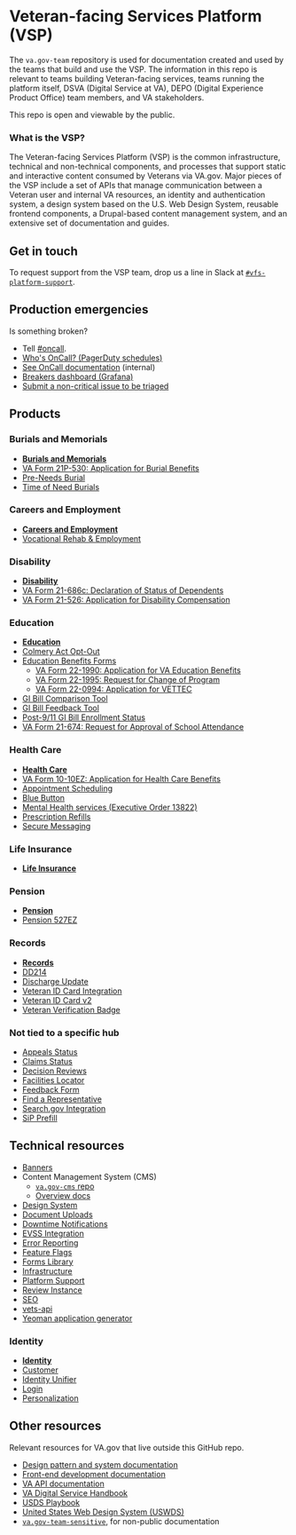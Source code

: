 # Veteran-facing Services Platform (VSP)

The `va.gov-team` repository is used for documentation created and used by the teams that build and use the VSP. The information in this repo is relevant to teams building Veteran-facing services, teams running the platform itself, DSVA (Digital Service at VA), DEPO (Digital Experience Product Office) team members, and VA stakeholders.

This repo is open and viewable by the public.

### What is the VSP?

The Veteran-facing Services Platform (VSP) is the common infrastructure, technical and non-technical components, and processes that support static and interactive content consumed by Veterans via VA.gov. Major pieces of the VSP include a set of APIs that manage communication between a Veteran user and internal VA resources, an identity and authentication system, a design system based on the U.S. Web Design System, reusable frontend components, a Drupal-based content management system, and an extensive set of documentation and guides.

## Get in touch

To request support from the VSP team, drop us a line in Slack at [`#vfs-platform-support`](https://dsva.slack.com/messages/CBU0KDSB1).

<!--
 TODO: update org chart
 * [Org chart](https://github.com/department-of-veterans-affairs/vets.gov-team/blob/master/Administrative/org-chart.md) (internal, out of date)
 -->

## Production emergencies

Is something broken?

- Tell [#oncall](https://dsva.slack.com/messages/C30LCU8S3).
- [Who's OnCall? (PagerDuty schedules)](https://dsva.pagerduty.com/schedules)
- [See OnCall documentation](https://github.com/department-of-veterans-affairs/va.gov-team-sensitive/tree/master/OnCall) (internal)
- [Breakers dashboard (Grafana)](http://grafana.vetsgov-internal/dashboard/db/breakers?orgId=1)
- [Submit a non-critical issue to be triaged](https://github.com/department-of-veterans-affairs/va.gov-team/issues/new?assignees=&labels=triage%2C+triage-incident&template=triage-incident-template.md&title=)

## Products

### Burials and Memorials

- [**Burials and Memorials**](https://github.com/department-of-veterans-affairs/va.gov-team/tree/master/products/burials-memorials)
- [VA Form 21P-530: Application for Burial Benefits
  ]()
- [Pre-Needs Burial](https://github.com/department-of-veterans-affairs/va.gov-team/tree/master/products/burials-memorials/pre-need)
- [Time of Need Burials]()

### Careers and Employment

- [**Careers and Employment**](https://github.com/department-of-veterans-affairs/va.gov-team/tree/master/products/education-careers)
- [Vocational Rehab & Employment](https://github.com/department-of-veterans-affairs/va.gov-team/tree/master/products/education-careers/vocational-rehab)

### Disability

- [**Disability**](https://github.com/department-of-veterans-affairs/va.gov-team/tree/master/products/disability)
- [VA Form 21-686c: Declaration of Status of Dependents](https://github.com/department-of-veterans-affairs/va.gov-team/tree/master/products/disability/declare-dependent)
- [VA Form 21-526: Application for Disability Compensation](https://github.com/department-of-veterans-affairs/va.gov-team/tree/master/products/disability/526ez)

### Education

- [**Education**](https://github.com/department-of-veterans-affairs/va.gov-team/tree/master/products/education-careers)
- [Colmery Act Opt-Out](https://github.com/department-of-veterans-affairs/va.gov-team/tree/master/products/education-careers/opt-out)
- [Education Benefits Forms](https://github.com/department-of-veterans-affairs/va.gov-team/tree/master/products/education-careers/application)
  - [VA Form 22-1990: Application for VA Education Benefits](https://github.com/department-of-veterans-affairs/va.gov-team/tree/master/products/education-careers/application/1990)
  - [VA Form 22-1995: Request for Change of Program](https://github.com/department-of-veterans-affairs/va.gov-team/tree/master/products/education-careers/application/1995)
  - [VA Form 22-0994: Application for VETTEC](https://github.com/department-of-veterans-affairs/va.gov-team/tree/master/products/education-careers/application/vettec-0994)
- [GI Bill Comparison Tool](https://github.com/department-of-veterans-affairs/va.gov-team/tree/master/products/education-careers/school-comparison-tool)
- [GI Bill Feedback Tool](https://github.com/department-of-veterans-affairs/va.gov-team/tree/master/products/education-careers/school-feedback-tool)
- [Post-9/11 GI Bill Enrollment Status](https://github.com/department-of-veterans-affairs/va.gov-team/tree/master/products/education-careers/statement-of-benefits)
- [VA Form 21-674: Request for Approval of School Attendance](https://github.com/department-of-veterans-affairs/va.gov-team/tree/master/products/education-careers/school-attendance)

### Health Care

- [**Health Care**](https://github.com/department-of-veterans-affairs/va.gov-team/tree/master/products/health-care)
- [VA Form 10-10EZ: Application for Health Care Benefits](https://github.com/department-of-veterans-affairs/va.gov-team/tree/master/products/health-care/application)
- [Appointment Scheduling](https://github.com/department-of-veterans-affairs/va.gov-team/tree/master/products/health-care/appointments)
- [Blue Button](https://github.com/department-of-veterans-affairs/va.gov-team/tree/master/products/health-care/medical-records)
- [Mental Health services (Executive Order 13822)]()
- [Prescription Refills](https://github.com/department-of-veterans-affairs/va.gov-team/tree/master/products/health-care/prescription-refills)
- [Secure Messaging](https://github.com/department-of-veterans-affairs/va.gov-team/tree/master/products/health-care/secure-messaging)

### Life Insurance

- [**Life Insurance**](https://github.com/department-of-veterans-affairs/va.gov-team/tree/master/products/life-insurance)

### Pension

- [**Pension**](https://github.com/department-of-veterans-affairs/va.gov-team/tree/master/products/pension)
- [Pension 527EZ](https://github.com/department-of-veterans-affairs/va.gov-team/tree/master/products/pension/application)

### Records

- [**Records**](https://github.com/department-of-veterans-affairs/va.gov-team/tree/master/products/veteran-military-records)
- [DD214](https://github.com/department-of-veterans-affairs/va.gov-team/tree/master/products/veteran-military-records/dd214)
- [Discharge Update](https://github.com/department-of-veterans-affairs/va.gov-team/tree/master/products/veteran-military-records/discharge-update)
- [Veteran ID Card Integration](https://github.com/department-of-veterans-affairs/va.gov-team/tree/master/products/veteran-id-cards)
- [Veteran ID Card v2](https://github.com/department-of-veterans-affairs/va.gov-team/tree/master/products/veteran-id-cards)
- [Veteran Verification Badge]()

### Not tied to a specific hub

- [Appeals Status](https://github.com/department-of-veterans-affairs/va.gov-team/tree/master/products/claim-appeal-status)
- [Claims Status](https://github.com/department-of-veterans-affairs/va.gov-team/tree/master/products/claim-appeal-status)
- [Decision Reviews](https://github.com/department-of-veterans-affairs/va.gov-team/tree/master/products/decision-reviews)
- [Facilities Locator](https://github.com/department-of-veterans-affairs/va.gov-team/tree/master/products/facilities/facility-locator)
- [Feedback Form]()
- [Find a Representative](https://github.com/department-of-veterans-affairs/va.gov-team/tree/master/products/find-a-representative)
- [Search.gov Integration](https://github.com/department-of-veterans-affairs/va.gov-team/tree/master/products/global/search)
- [SiP Prefill](https://github.com/department-of-veterans-affairs/va.gov-team/tree/master/products/global/global-form-features)

## Technical resources

- [Banners](https://github.com/department-of-veterans-affairs/va.gov-team/tree/master/products/global/banners)
- Content Management System (CMS)
  - [`va.gov-cms` repo](https://github.com/department-of-veterans-affairs/va.gov-cms/)
  - [Overview docs](https://department-of-veterans-affairs.github.io/veteran-facing-services-tools/platform/architecture/cms/)
- [Design System](https://github.com/department-of-veterans-affairs/va.gov-team/tree/master/platform/design/design-system)
- [Document Uploads]()
- [Downtime Notifications]()
- [EVSS Integration](https://github.com/department-of-veterans-affairs/va.gov-team/tree/master/products/evss-integration)
- [Error Reporting]()
- [Feature Flags]()
- [Forms Library]()
- [Infrastructure](https://github.com/department-of-veterans-affairs/va.gov-team/tree/master/platform/engineering/infrastructure)
- [Platform Support]()
- [Review Instance](https://github.com/department-of-veterans-affairs/va.gov-team/blob/master/platform/engineering/review-instance.md)
- [SEO](https://github.com/department-of-veterans-affairs/va.gov-team/blob/master/platform/information-architecture/seo-best-practices.md)
- [vets-api](https://github.com/department-of-veterans-affairs/va.gov-team/tree/master/platform/engineering/backend/vets-api)
- [Yeoman application generator](https://github.com/department-of-veterans-affairs/va.gov-team/blob/master/platform/engineering/Yeoman%20application%20generator.md)

### Identity

- [**Identity**](https://github.com/department-of-veterans-affairs/va.gov-team/tree/master/products/identity-personalization)
- [Customer](https://github.com/department-of-veterans-affairs/va.gov-team/tree/master/products/identity-personalization/customer)
- [Identity Unifier](https://github.com/department-of-veterans-affairs/va.gov-team/tree/master/products/identity-personalization/identity-unifier)
- [Login](https://github.com/department-of-veterans-affairs/va.gov-team/tree/master/products/identity-personalization/login)
- [Personalization](https://github.com/department-of-veterans-affairs/va.gov-team/tree/master/products/identity-personalization/personalization%202.0)

## Other resources

Relevant resources for VA.gov that live outside this GitHub repo.

- [Design pattern and system documentation](https://design.va.gov/)
- [Front-end development documentation](https://department-of-veterans-affairs.github.io/veteran-facing-services-tools/getting-started)
- [VA API documentation](https://developer.va.gov/)
- [VA Digital Service Handbook](https://department-of-veterans-affairs.github.io/va-digital-service-handbook/)
- [USDS Playbook](https://playbook.cio.gov/)
- [United States Web Design System (USWDS)](https://designsystem.digital.gov/)
- [`va.gov-team-sensitive`](https://github.com/department-of-veterans-affairs/va.gov-team-sensitive/), for non-public documentation
